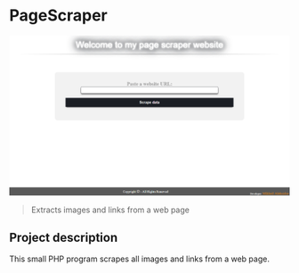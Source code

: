 # PageScraper

![PageScraper](readme.png "PageScraper")
>Extracts images and links from a web page

## Project description
This small PHP program scrapes all images and links from a web page.

<!--"Fina LLC" test task (Date: 29-Oct-2017).-->
